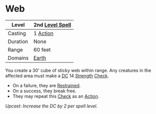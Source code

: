 # Web

| Level    | 2nd [Level Spell](../../../Spell%20Level.md)                                           |
| -------- | --------------------------------------------------- |
| Casting  | 1 [Action](../../../../Game%20Procedures/Action.md) |
| Duration | None                                                |
| Range    | 60 feet                                             |
| Domains  | [Earth](../../../Spell%20Domains/Earth.md)          |

You create a 30' cube of sticky web within range. Any creatures in the affected area must make a [DC](../../../../Game%20Procedures/DC.md) 14 [Strength](../../../../Player%20Characters/Chosen%20Statistics/Strength.md) [Check](../../../../Game%20Procedures/Check.md). 
- On a failure, they are [Restrained](../../../../Conditions/Restrained.md). 
- On a success, they break free. 
- They may repeat this [Check](../../../../Game%20Procedures/Check.md) as an [Action](../../../../Game%20Procedures/Action.md).

*Upcast: Increase the DC by 2 per spell level.*